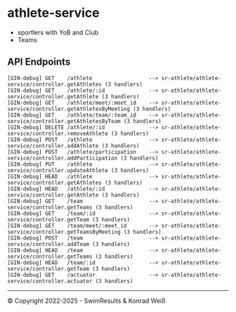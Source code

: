 # athlete-service

- sportlers with YoB and Club
- Teams


## API Endpoints

    [GIN-debug] GET    /athlete                  --> sr-athlete/athlete-service/controller.getAthletes (3 handlers)
    [GIN-debug] GET    /athlete/:id              --> sr-athlete/athlete-service/controller.getAthlete (3 handlers)
    [GIN-debug] GET    /athlete/meet/:meet_id    --> sr-athlete/athlete-service/controller.getAthletesByMeeting (3 handlers)
    [GIN-debug] GET    /athlete/team/:team_id    --> sr-athlete/athlete-service/controller.getAthletesByTeam (3 handlers)   
    [GIN-debug] DELETE /athlete/:id              --> sr-athlete/athlete-service/controller.removeAthlete (3 handlers)       
    [GIN-debug] POST   /athlete                  --> sr-athlete/athlete-service/controller.addAthlete (3 handlers)
    [GIN-debug] POST   /athlete/participation    --> sr-athlete/athlete-service/controller.addParticipation (3 handlers)    
    [GIN-debug] PUT    /athlete                  --> sr-athlete/athlete-service/controller.updateAthlete (3 handlers)
    [GIN-debug] HEAD   /athlete                  --> sr-athlete/athlete-service/controller.getAthletes (3 handlers)
    [GIN-debug] HEAD   /athlete/:id              --> sr-athlete/athlete-service/controller.getAthlete (3 handlers)
    [GIN-debug] GET    /team                     --> sr-athlete/athlete-service/controller.getTeams (3 handlers)
    [GIN-debug] GET    /team/:id                 --> sr-athlete/athlete-service/controller.getTeam (3 handlers)
    [GIN-debug] GET    /team/meet/:meet_id       --> sr-athlete/athlete-service/controller.getTeamsByMeeting (3 handlers)
    [GIN-debug] POST   /team                     --> sr-athlete/athlete-service/controller.addTeam (3 handlers)
    [GIN-debug] HEAD   /team                     --> sr-athlete/athlete-service/controller.getTeams (3 handlers)
    [GIN-debug] HEAD   /team/:id                 --> sr-athlete/athlete-service/controller.getTeam (3 handlers)
    [GIN-debug] GET    /actuator                 --> sr-athlete/athlete-service/controller.actuator (3 handlers)


---------

© Copyright 2022-2025 - SwimResults & Konrad Weiß
